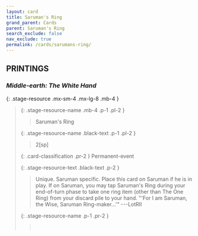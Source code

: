 ```yaml
---
layout: card
title: Saruman's Ring
grand_parent: Cards
parent: Saruman's Ring
search_exclude: false
nav_exclude: true
permalink: /cards/sarumans-ring/
---
```


## PRINTINGS


### _Middle-earth: The White Hand_

{: .stage-resource .mx-sm-4 .mx-lg-8 .mb-4 }
> {: .stage-resource-name .mb-4 .p-1 .pl-2 }
> > <div class="card-mp"></div>
> > <div class="card-name">Saruman's Ring</div>
>
> {: .stage-resource-name .black-text .p-1 .pl-2 }
> > 2[sp]
>
> {: .card-classification .pr-2 }
> Permanent-event
>
> {: .stage-resource-text .black-text .p-2 }
> > Unique. Saruman specific. Place this card on Saruman if he is in play. If on Saruman, you may tap Saruman's Ring during your end-of-turn phase to take one ring item (other than The One Ring) from your discard pile to your hand.  "'For I am Saruman, the Wise, Saruman Ring-maker...'" ---LotRII 
> 
> {: .stage-resource-name .p-1 .pr-2 }
> > <div class="card-shield"></div>
> > <div class="card-corruption">&nbsp;</div>
